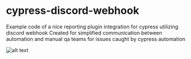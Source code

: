 # cypress-discord-webhook
Example code of a nice reporting plugin integration for cypress utilizing discord webhook
Created for simplified communication between automation and manual qa teams for issues caught by cypress automation

![alt text](https://media.discordapp.net/attachments/785787639244390401/965951197091627028/Untitled-1.jpg?width=611&height=551)

